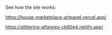 See how the site works:

https://house-marketplace-artpavel.vercel.app/

https://glittering-alfajores-cb60e4.netlify.app/

